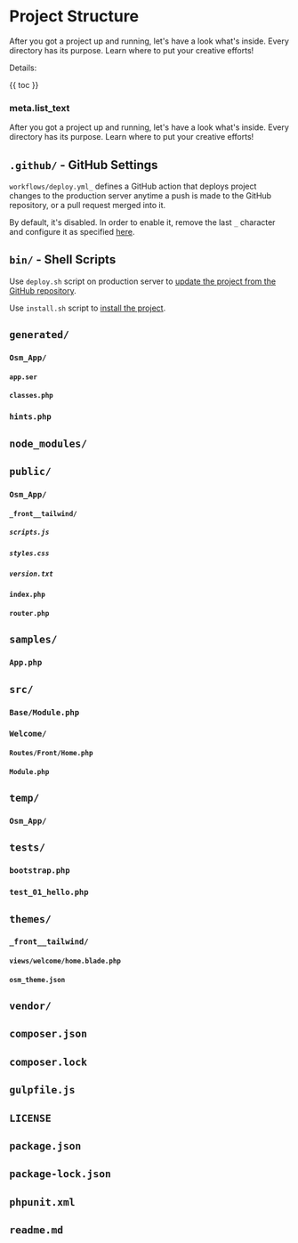 # Project Structure

After you got a project up and running, let's have a look what's inside. Every directory has its purpose. Learn where to put your creative efforts!

Details:

{{ toc }}

### meta.list_text

After you got a project up and running, let's have a look what's inside. Every directory has its purpose. Learn where to put your creative efforts!

## `.github/` - GitHub Settings

`workflows/deploy.yml_` defines a GitHub action that deploys project changes to the production server anytime a push is made to the GitHub repository, or a pull request merged into it. 

By default, it's disabled. In order to enable it, remove the last `_` character and configure it as specified [here](07-osmsoftware-deploying-updates.md).

## `bin/` - Shell Scripts

Use `deploy.sh` script on production server to [update the project from the GitHub repository](07-osmsoftware-deploying-updates.md#deployment-script).

Use `install.sh` script to [install the project](../08/10-framework-installation.md#creating-a-project).

## `generated/`

### `Osm_App/`

#### `app.ser`

#### `classes.php`

### `hints.php`

## `node_modules/`

## `public/`

### `Osm_App/`

#### `_front__tailwind/`

##### `scripts.js`

##### `styles.css`

##### `version.txt`

#### `index.php`

#### `router.php` 

## `samples/`

### `App.php`

## `src/`

### `Base/Module.php`

### `Welcome/`

#### `Routes/Front/Home.php`

#### `Module.php`

## `temp/`

### `Osm_App/`

## `tests/`

### `bootstrap.php`

### `test_01_hello.php`

## `themes/`

### `_front__tailwind/`

#### `views/welcome/home.blade.php`

#### `osm_theme.json`

## `vendor/`

## `composer.json`

## `composer.lock`

## `gulpfile.js`

## `LICENSE`

## `package.json`

## `package-lock.json`

## `phpunit.xml`

## `readme.md` 